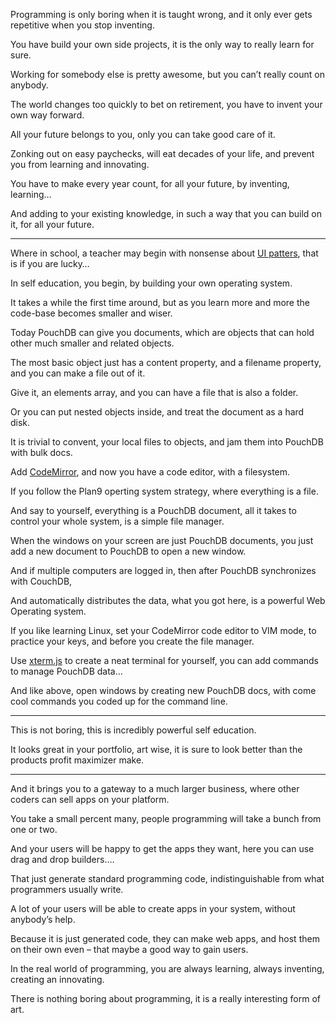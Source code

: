 Programming is only boring when it is taught wrong,
and it only ever gets repetitive when you stop inventing.

You have build your own side projects,
it is the only way to really learn for sure.

Working for somebody else is pretty awesome,
but you can’t really count on anybody.

The world changes too quickly to bet on retirement,
you have to invent your own way forward.

All your future belongs to you,
only you can take good care of it.

Zonking out on easy paychecks,
will eat decades of your life, and prevent you from learning and innovating.

You have to make every year count,
for all your future, by inventing, learning…

And adding to your existing knowledge,
in such a way that you can build on it, for all your future.

---

Where in school, a teacher may begin with nonsense about [UI patters][1],
that is if you are lucky…

In self education, you begin,
by building your own operating system.

It takes a while the first time around,
but as you learn more and more the code-base becomes smaller and wiser.

Today PouchDB can give you documents,
which are objects that can hold other much smaller and related objects.

The most basic object just has a content property,
and a filename property, and you can make a file out of it.

Give it, an elements array,
and you can have a file that is also a folder.

Or you can put nested objects inside,
and treat the document as a hard disk.

It is trivial to convent, your local files to objects,
and jam them into PouchDB with bulk docs.

Add [CodeMirror][2], and now you have a code editor,
with a filesystem.

If you follow the Plan9 operting system strategy,
where everything is a file.

And say to yourself, everything is a PouchDB document,
all it takes to control your whole system, is a simple file manager.

When the windows on your screen are just PouchDB documents,
you just add a new document to PouchDB to open a new window.

And if multiple computers are logged in,
then after PouchDB synchronizes with CouchDB,

And automatically distributes the data,
what you got here, is a powerful Web Operating system.

If you like learning Linux, set your CodeMirror code editor to VIM mode,
to practice your keys, and before you create the file manager.

Use [xterm.js][0] to create a neat terminal for yourself,
you can add commands to manage PouchDB data…

And like above, open windows by creating new PouchDB docs,
with come cool commands you coded up for the command line.

---

This is not boring,
this is incredibly powerful self education.

It looks great in your portfolio,
art wise, it is sure to look better than the products profit maximizer make.

---

And it brings you to a gateway to a much larger business,
where other coders can sell apps on your platform.

You take a small percent many,
people programming will take a bunch from one or two.

And your users will be happy to get the apps they want,
here you can use drag and drop builders….

That just generate standard programming code,
indistinguishable from what programmers usually write.

A lot of your users will be able to create apps in your system,
without anybody’s help.

Because it is just generated code, they can make web apps,
and host them on their own even – that maybe a good way to gain users.

In the real world of programming, you are always learning,
always inventing, creating an innovating.

There is nothing boring about programming,
it is a really interesting form of art.

[0]: https://xtermjs.org/
[1]: https://ui-patterns.com/patterns
[2]: https://codemirror.net/try/
